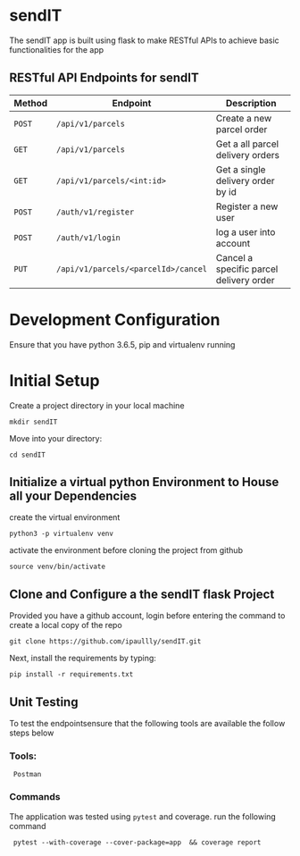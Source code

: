 # sendIT

The sendIT app is built using flask to make RESTful APIs to achieve basic functionalities for the app 

## RESTful API Endpoints for sendIT


| Method        |       Endpoint                        |         Description                           |
| ------------- |       -------------                   |         -------------                         |
| `POST`        | `/api/v1/parcels`                     |   Create a new parcel order                   |
| `GET`         | `/api/v1/parcels`                     |   Get a all parcel delivery orders            |
| `GET`         | `/api/v1/parcels/<int:id>`            |   Get a single delivery order by id           |
| `POST`        | `/auth/v1/register`                   |   Register a new user                         |
| `POST`        | `/auth/v1/login`                      |   log a user into account                     |
| `PUT`         | `/api/v1/parcels/<parcelId>/cancel`   |   Cancel a specific parcel delivery order     |


# Development Configuration

Ensure that you have python 3.6.5, pip and virtualenv running

# Initial Setup

Create a project directory in your local machine

```
mkdir sendIT
```

Move into your directory:

```
cd sendIT
```

## Initialize a virtual python Environment to House all your Dependencies

create the virtual environment

```
python3 -p virtualenv venv 
```
activate the environment before cloning the project from github

```
source venv/bin/activate
```

## Clone and Configure a the sendIT flask Project

Provided you have a github account, login before entering the command to create a local copy of the repo

```
git clone https://github.com/ipaullly/sendIT.git
```

Next, install the requirements by typing:

```
pip install -r requirements.txt
```

## Unit Testing
To test the endpointsensure that the following tools are available the follow steps below
   ### Tools:
     Postman
     
### Commands
  The application was tested using `pytest` and coverage. run the following command
     
     pytest --with-coverage --cover-package=app  && coverage report
